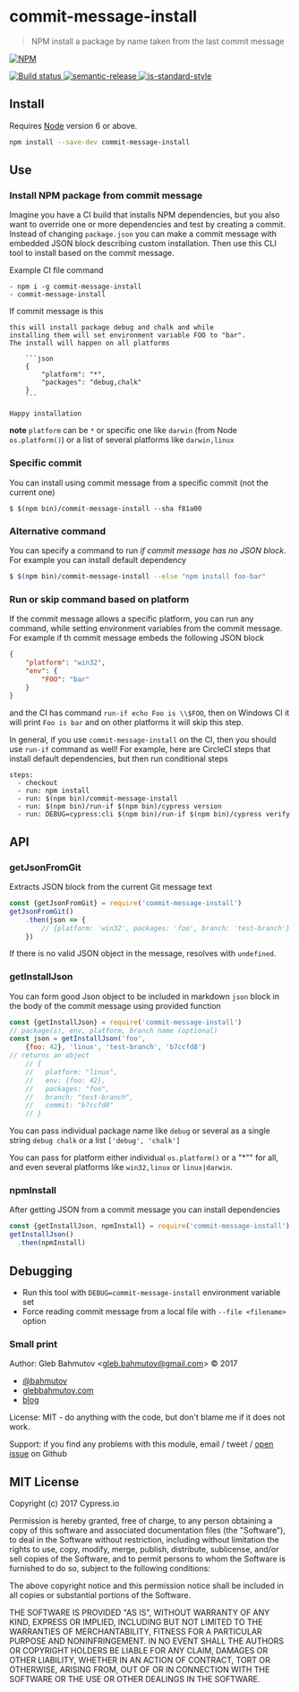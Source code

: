 # commit-message-install

> NPM install a package by name taken from the last commit message

[![NPM][npm-icon] ][npm-url]

[![Build status][ci-image] ][ci-url]
[![semantic-release][semantic-image] ][semantic-url]
[![js-standard-style][standard-image]][standard-url]

## Install

Requires [Node](https://nodejs.org/en/) version 6 or above.

```sh
npm install --save-dev commit-message-install
```

## Use

### Install NPM package from commit message

Imagine you have a CI build that installs NPM dependencies, but you also want to
override one or more dependencies and test by creating a commit. Instead of changing
`package.json` you can make a commit message with embedded JSON block describing
custom installation. Then use this CLI tool to install based on the commit message.

Example CI file command

```
- npm i -g commit-message-install
- commit-message-install
```

If commit message is this

```
this will install package debug and chalk and while
installing them will set environment variable FOO to "bar".
The install will happen on all platforms

    ```json
    {
        "platform": "*",
        "packages": "debug,chalk"
    }
    ```

Happy installation
```

**note** `platform` can be `*` or specific one like `darwin` (from Node `os.platform()`) or a
list of several platforms like `darwin,linux`

### Specific commit

You can install using commit message from a specific commit (not the current one)

```shell
$ $(npm bin)/commit-message-install --sha f81a00
```

### Alternative command

You can specify a command to run *if commit message has no JSON block*. For example you can
install default dependency

```bash
$ $(npm bin)/commit-message-install --else "npm install foo-bar"
```

### Run or skip command based on platform

If the commit message allows a specific platform, you can run any command, while
setting environment variables from the commit message. For example if th
commit message embeds the following JSON block

```json
{
    "platform": "win32",
    "env": {
        "FOO": "bar"
    }
}
```

and the CI has command `run-if echo Foo is \\$FOO`, then on Windows CI it will print
`Foo is bar` and on other platforms it will skip this step.

In general, if you use `commit-message-install` on the CI, then you should use `run-if` command as well!
For example, here are CircleCI steps that install default dependencies, but then run
conditional steps

```
steps:
  - checkout
  - run: npm install
  - run: $(npm bin)/commit-message-install
  - run: $(npm bin)/run-if $(npm bin)/cypress version
  - run: DEBUG=cypress:cli $(npm bin)/run-if $(npm bin)/cypress verify
```

## API

### getJsonFromGit

Extracts JSON block from the current Git message text

```js
const {getJsonFromGit} = require('commit-message-install')
getJsonFromGit()
    .then(json => {
        // {platform: 'win32', packages: 'foo', branch: 'test-branch'}
    })
```

If there is no valid JSON object in the message, resolves with `undefined`.

### getInstallJson

You can form good Json object to be included in markdown `json` block in the body of
the commit message using provided function

```js
const {getInstallJson} = require('commit-message-install')
// package(s), env, platform, branch name (optional)
const json = getInstallJson('foo',
    {foo: 42}, 'linux', 'test-branch', 'b7ccfd8')
// returns an object
    // {
    //   platform: "linux",
    //   env: {foo: 42},
    //   packages: "foo",
    //   branch: "test-branch",
    //   commit: "b7ccfd8"
    // }
```

You can pass individual package name like `debug` or several as a single string
`debug chalk` or a list `['debug', 'chalk']`

You can pass for platform either individual `os.platform()` or a "*"" for all, and even
several platforms like `win32,linux` or `linux|darwin`.

### npmInstall

After getting JSON from a commit message you can install dependencies

```js
const {getInstallJson, npmInstall} = require('commit-message-install')
getInstallJson()
  .then(npmInstall)
```

## Debugging

- Run this tool with `DEBUG=commit-message-install` environment variable set
- Force reading commit message from a local file with `--file <filename>` option

### Small print

Author: Gleb Bahmutov &lt;gleb.bahmutov@gmail.com&gt; &copy; 2017

* [@bahmutov](https://twitter.com/bahmutov)
* [glebbahmutov.com](https://glebbahmutov.com)
* [blog](https://glebbahmutov.com/blog)

License: MIT - do anything with the code, but don't blame me if it does not work.

Support: if you find any problems with this module, email / tweet /
[open issue](https://github.com/cypress-io/commit-message-install/issues) on Github

## MIT License

Copyright (c) 2017 Cypress.io

Permission is hereby granted, free of charge, to any person
obtaining a copy of this software and associated documentation
files (the "Software"), to deal in the Software without
restriction, including without limitation the rights to use,
copy, modify, merge, publish, distribute, sublicense, and/or sell
copies of the Software, and to permit persons to whom the
Software is furnished to do so, subject to the following
conditions:

The above copyright notice and this permission notice shall be
included in all copies or substantial portions of the Software.

THE SOFTWARE IS PROVIDED "AS IS", WITHOUT WARRANTY OF ANY KIND,
EXPRESS OR IMPLIED, INCLUDING BUT NOT LIMITED TO THE WARRANTIES
OF MERCHANTABILITY, FITNESS FOR A PARTICULAR PURPOSE AND
NONINFRINGEMENT. IN NO EVENT SHALL THE AUTHORS OR COPYRIGHT
HOLDERS BE LIABLE FOR ANY CLAIM, DAMAGES OR OTHER LIABILITY,
WHETHER IN AN ACTION OF CONTRACT, TORT OR OTHERWISE, ARISING
FROM, OUT OF OR IN CONNECTION WITH THE SOFTWARE OR THE USE OR
OTHER DEALINGS IN THE SOFTWARE.

[npm-icon]: https://nodei.co/npm/commit-message-install.svg?downloads=true
[npm-url]: https://npmjs.org/package/commit-message-install
[ci-image]: https://travis-ci.org/cypress-io/commit-message-install.svg?branch=master
[ci-url]: https://travis-ci.org/cypress-io/commit-message-install
[semantic-image]: https://img.shields.io/badge/%20%20%F0%9F%93%A6%F0%9F%9A%80-semantic--release-e10079.svg
[semantic-url]: https://github.com/semantic-release/semantic-release
[standard-image]: https://img.shields.io/badge/code%20style-standard-brightgreen.svg
[standard-url]: http://standardjs.com/
